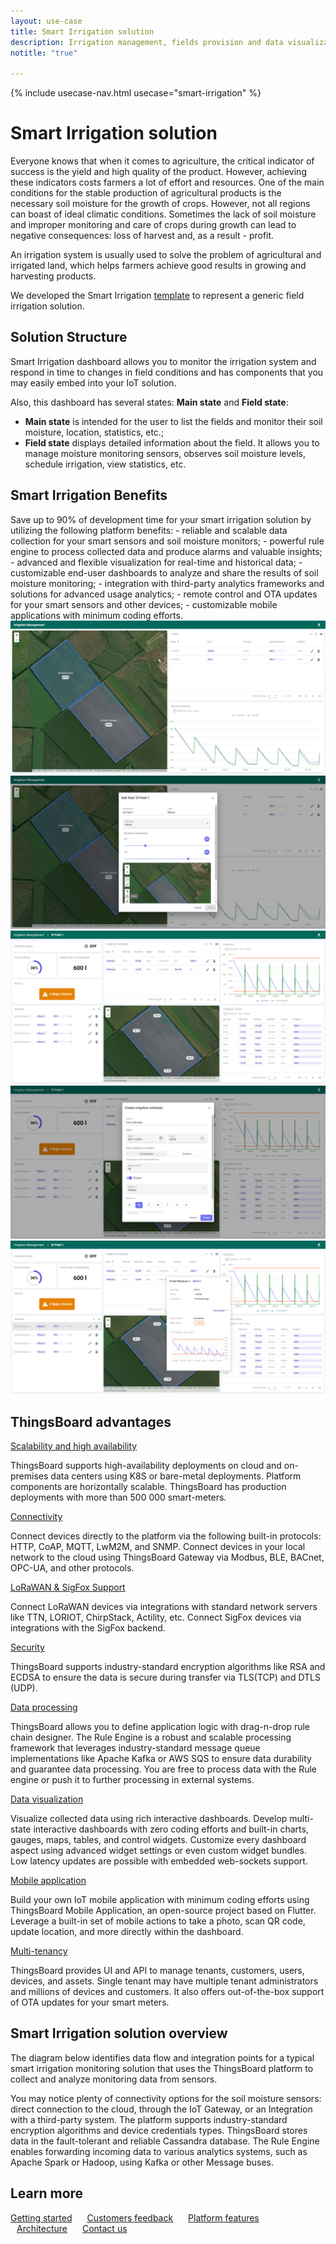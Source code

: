 ```yaml
---
layout: use-case
title: Smart Irrigation solution
description: Irrigation management, fields provision and data visualization with ThingsBoard IoT Platform
notitle: "true"

---
```


{% include usecase-nav.html usecase="smart-irrigation" %}

<h1 class="usecase-title">Smart Irrigation solution</h1>

Everyone knows that when it comes to agriculture, the critical indicator of success is the yield and high quality of the product. However, achieving these indicators costs farmers a lot of effort and resources. One of the main conditions for the stable production of agricultural products is the necessary soil moisture for the growth of crops. However, not all regions can boast of ideal climatic conditions. Sometimes the lack of soil moisture and improper monitoring and care of crops during growth can lead to negative consequences: loss of harvest and, as a result - profit.

An irrigation system is usually used to solve the problem of agricultural and irrigated land, which helps farmers achieve good results in growing and harvesting products.

We developed the Smart Irrigation <a href="/docs/paas/solution-templates/smart-irrigation">template</a> to represent a generic field irrigation solution.

<h2>Solution Structure</h2>

Smart Irrigation dashboard allows you to monitor the irrigation system and respond in time to changes in field conditions and has components that you may easily embed into your IoT solution.

Also, this dashboard has several states: **Main state** and **Field state**:
- **Main state**  is intended for the user to list the fields and monitor their soil moisture, location, statistics, etc.;
- **Field state** displays detailed information about the field. It allows you to manage moisture monitoring sensors, observes soil moisture levels, schedule irrigation, view statistics, etc.

<h2>Smart Irrigation Benefits</h2>
Save up to 90% of development time for your smart irrigation solution by utilizing the following platform benefits:
- reliable and scalable data collection for your smart sensors and soil moisture monitors;
- powerful rule engine to process collected data and produce alarms and valuable insights;
- advanced and flexible visualization for real-time and historical data;
- customizable end-user dashboards to analyze and share the results of soil moisture monitoring;
- integration with third-party analytics frameworks and solutions for advanced usage analytics;
- remote control and OTA updates for your smart sensors and other devices;
- customizable mobile applications with minimum coding efforts.


<div class="usecase-carousel owl-carousel owl-theme">
    <div>
        <img class="item-image" src="/images/solutions/smart_irrigation/smart-irrigation-1.png">
    </div>
    <div>
        <img class="item-image" src="/images/solutions/smart_irrigation/smart-irrigation-2.png">
    </div>
    <div>
        <img class="item-image" src="/images/solutions/smart_irrigation/smart-irrigation-3.png">
    </div>
    <div>
        <img class="item-image" src="/images/solutions/smart_irrigation/smart-irrigation-4.png">
    </div>
    <div>
        <img class="item-image" src="/images/solutions/smart_irrigation/smart-irrigation-5.png">
    </div>
</div>


## ThingsBoard advantages
<section class="usecase-advantages">
    <div class="usecase-background">
        <div class="bottom-features1"></div><div class="bottom-features2"></div><div class="small11"></div><div class="small12"></div>
    </div>
    <div class="cards row">
        <div class="col-lg-6">
            <div class="block">
                <object data="/images/microservices-icon.svg"></object>
                <div>
                    <a class="title" href="/docs/reference/msa/">Scalability and high availability</a>
                    <p>ThingsBoard supports high-availability deployments on cloud and on-premises data centers using K8S or bare-metal deployments. Platform components are horizontally scalable. ThingsBoard has production deployments with more than 500 000 smart-meters.</p>
                </div>
            </div>
        </div>
        <div class="col-lg-6">
            <div class="block">
                <object data="/images/telemetry-icon.svg"></object>
                <div>
                    <a class="title" href="/docs/getting-started-guides/connectivity/">Connectivity</a>
                    <p>Connect devices directly to the platform via the following built-in protocols: HTTP, CoAP, MQTT, LwM2M, and SNMP. Connect devices in your local network to the cloud using ThingsBoard Gateway via Modbus, BLE, BACnet, OPC-UA, and other protocols.</p>
                </div>
            </div>
        </div>
        <div class="col-lg-6">
            <div class="block">
                <object data="/images/integration-icon.svg"></object>
                <div>
                    <a class="title" href="/integrations">LoRaWAN & SigFox Support</a>
                    <p>Connect LoRaWAN devices via integrations with standard network servers like TTN, LORIOT, ChirpStack, Actility, etc. Connect SigFox devices via integrations with the SigFox backend.</p>
                </div>
            </div>
        </div>
        <div class="col-lg-6">
            <div class="block">
                <object data="/images/security-icon.svg"></object>
                <div>
                    <a class="title" href="/docs/pe/user-guide/ssl/http-over-ssl/">Security</a>
                    <p>ThingsBoard supports industry-standard encryption algorithms like RSA and ECDSA to ensure the data is secure during transfer via TLS(TCP) and DTLS (UDP).</p>
                </div>
            </div>
        </div>
        <div class="col-lg-6">
            <div class="block">
                <object data="/images/engine-icon.svg"></object>
                <div>
                    <a class="title" href="/docs/pe/user-guide/rule-engine-2-0/overview/">Data processing</a>
                    <p>ThingsBoard allows you to define application logic with drag-n-drop rule chain designer. The Rule Engine is a robust and scalable processing framework that leverages industry-standard message queue implementations like Apache Kafka or AWS SQS to ensure data durability and guarantee data processing. You are free to process data with the Rule engine or push it to further processing in external systems.</p>
                </div>
            </div>
        </div>
        <div class="col-lg-6">
            <div class="block">
                <object data="/images/visualization-icon.svg"></object>
                <div>
                    <a class="title" href="/docs/user-guide/dashboards/">Data visualization</a>
                    <p>Visualize collected data using rich interactive dashboards. Develop multi-state interactive dashboards with zero coding efforts and built-in charts, gauges, maps, tables, and control widgets. Customize every dashboard aspect using advanced widget settings or even custom widget bundles. Low latency updates are possible with embedded web-sockets support.</p>
                </div>
            </div>
        </div>
        <div class="col-lg-6">
            <div class="block">
                <object data="/images/phone-icon.svg"></object>
                <div>
                    <a class="title" href="/docs/mobile">Mobile application</a>
                    <p>Build your own IoT mobile application with minimum coding efforts using ThingsBoard Mobile Application, an open-source project based on Flutter. Leverage a built-in set of mobile actions to take a photo, scan QR code, update location, and more directly within the dashboard.</p>
                </div>
            </div>
        </div>
        <div class="col-lg-6">
            <div class="block">
                <object data="/images/tenancy-icon.svg"></object>
                <div>
                    <a class="title" href="/docs/user-guide/entities-and-relations/">Multi-tenancy</a>
                    <p>ThingsBoard provides UI and API to manage tenants, customers, users, devices, and assets. Single tenant may have multiple tenant administrators and millions of devices and customers. It also offers out-of-the-box support of OTA updates for your smart meters.</p>
                </div>
            </div>
        </div>
    </div>
</section>

## Smart Irrigation solution overview

The diagram below identifies data flow and integration points for a typical smart irrigation monitoring solution that uses the ThingsBoard platform to collect and analyze monitoring data from sensors.

<object width="100%" style="max-width: max-content; margin: 32px 0" data="/images/iot-use-cases/smart-energy-diagram.svg"></object>

You may notice plenty of connectivity options for the soil moisture sensors: direct connection to the cloud, through the IoT Gateway, or an Integration with a third-party system.
The platform supports industry-standard encryption algorithms and device credentials types. ThingsBoard stores data in the fault-tolerant and reliable Cassandra database.
The Rule Engine enables forwarding incoming data to various analytics systems, such as Apache Spark or Hadoop, using Kafka or other Message buses.

## Learn more

<a style="margin-right: 10px;" href="/docs/getting-started-guides/helloworld/" class="button">Getting started</a>
<a style="margin: 10px;" href="/industries/smart-energy/" class="button">Customers feedback</a>
<a style="margin: 10px;" href="/docs/#platform-features" class="button">Platform features</a>
<a style="margin: 10px;" href="/docs/reference/" class="button">Architecture</a>
<a style="margin: 10px;" href="/docs/contact-us/" class="button">Contact us</a>
